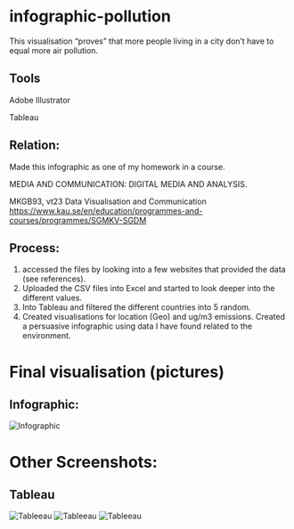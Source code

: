 # infographic-pollution
This visualisation “proves” that more people living in a city don’t have to equal more air pollution.
## Tools
Adobe Illustrator

Tableau
## Relation:
Made this infographic as one of my homework in a course.

MEDIA AND COMMUNICATION: DIGITAL MEDIA AND ANALYSIS.

MKGB93, vt23 Data Visualisation and Communication
https://www.kau.se/en/education/programmes-and-courses/programmes/SGMKV-SGDM

## Process:
1. accessed the files by looking into a few websites that provided the data (see references). 
2. Uploaded the CSV files into Excel and started to look deeper into the different values.
3. Into Tableau and filtered the different countries into 5 random.
4. Created visualisations for location (Geo) and ug/m3 emissions. Created a persuasive infographic using data I have found related to the environment. 

# Final visualisation (pictures)
## Infographic:
![Infographic](https://github.com/alfredsprid/infographic-pollution/assets/138588247/63609127-2118-4c79-b5fe-7eb186ac4a7f)

# Other Screenshots:
## Tableau
![Tableeau](https://github.com/alfredsprid/infographic-pollution/assets/138588247/efee17ef-7ff2-4e17-b0c6-cd90b5b90cda)
![Tableeau](https://github.com/alfredsprid/infographic-pollution/assets/138588247/02203b2a-8c59-4c88-acad-e8a584807936)
![Tableeau](https://github.com/alfredsprid/infographic-pollution/assets/138588247/73dc7af9-3986-4c07-9be1-6e77954b33b4)
